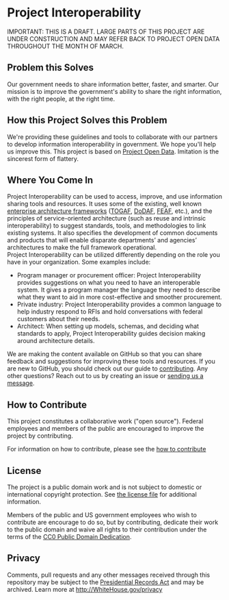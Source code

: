 # Project Interoperability

IMPORTANT: THIS IS A DRAFT. LARGE PARTS OF THIS PROJECT ARE UNDER CONSTRUCTION AND MAY REFER BACK TO PROJECT OPEN DATA THROUGHOUT THE MONTH OF MARCH.

## Problem this Solves

Our government needs to share information better, faster, and smarter. Our mission is to improve the government's ability to share the right information, with the right people, at the right time.

## How this Project Solves this Problem

We're providing these guidelines and tools to collaborate with our partners to develop information interoperability in government. We hope you'll help us improve this. This project is based on [Project Open Data](http://project-open-data.github.io). Imitation is the sincerest form of flattery.

## Where You Come In

Project Interoperability can be used to access, improve, and use information sharing tools and resources. It uses some of the existing, well known [enterprise architecture frameworks](http://en.wikipedia.org/wiki/Enterprise_architecture_framework) ([TOGAF](http://www.opengroup.org/togaf/), [DoDAF](http://en.wikipedia.org/wiki/Department_of_Defense_Architecture_Framework), [FEAF](http://en.wikipedia.org/wiki/Federal_enterprise_architecture), etc.), and the principles of service-oriented architecture (such as reuse and intrinsic interoperability) to suggest standards, tools, and methodologies to link existing systems. It also specifies the development of common documents and products that will enable disparate departments’ and agencies’ architectures to make the full framework operational.  
Project Interoperability can be utilized differently depending on the role you have in your organization. Some examples include:

* Program manager or procurement officer: Project Interoperability provides suggestions on what you need to have an interoperable system. It gives a program manager the language they need to describe what they want to aid in more cost-effective and smoother procurement.
* Private industry: Project Interoperability provides a common language to help industry respond to RFIs and hold conversations with federal customers about their needs. 
* Architect: When setting up models, schemas, and deciding what standards to apply, Project Interoperability guides decision making around architecture details.

We are making the content available on GitHub so that you can share feedback and suggestions for improving these tools and resources.  If you are new to GitHub, you should check out our guide to [contributing](/contributing/). Any other questions? Reach out to us by creating an issue or [sending us a message](http://ise.gov/contact).

## How to Contribute

This project constitutes a collaborative work ("open source"). Federal employees and members of the public are encouraged to improve the project by contributing.

For information on how to contribute, please see the [how to contribute](CONTRIBUTING.md)

## License

The project is a public domain work and is not subject to domestic or international copyright protection. See [the license file](LICENSE) for additional information.

Members of the public and US government employees who wish to contribute are encourage to do so, but by contributing, dedicate their work to the public domain and waive all rights to their contribution under the terms of the [CC0 Public Domain Dedication](http://creativecommons.org/publicdomain/zero/1.0/).

## Privacy

Comments, pull requests and any other messages received through this repository may be subject to the [Presidential Records Act](http://www.archives.gov/about/laws/presidential-records.html) and may be archived. Learn more at http://WhiteHouse.gov/privacy
